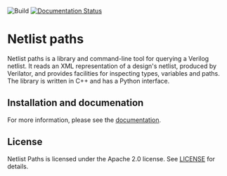 ![Build](https://github.com/jameshanlon/netlist-paths/workflows/Build%20and%20test/badge.svg)
[![Documentation Status](https://readthedocs.org/projects/netlist-paths/badge/?version=latest)](https://netlist-paths.readthedocs.io/en/latest/?badge=latest)

# Netlist paths

Netlist paths is a library and command-line tool for querying a Verilog
netlist. It reads an XML representation of a design's netlist, produced by
Verilator, and provides facilities for inspecting types, variables and paths.
The library is written in C++ and has a Python interface.


## Installation and documenation

For more information, please see the
[documentation](https://jameshanlon.github.io/netlist-paths).


## License

Netlist Paths is licensed under the Apache 2.0 license. See [LICENSE](LICENSE) for details.
